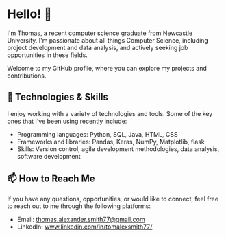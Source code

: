<!--
**tomalexsmith/tomalexsmith** is a ✨ _special_ ✨ repository because its `README.md` (this file) appears on your GitHub profile.

Here are some ideas to get you started:

- 🔭 I’m currently working on ...
- 🌱 I’m currently learning ...
- 👯 I’m looking to collaborate on ...
- 🤔 I’m looking for help with ...
- 💬 Ask me about ...
- 📫 How to reach me: ...
- 😄 Pronouns: ...
- ⚡ Fun fact: ...
-->

# Hello! 👋

I'm Thomas, a recent computer science graduate from Newcastle University. I'm passionate about all things Computer Science, including project development and  data analysis, and actively seeking job opportunities in these fields. 

Welcome to my GitHub profile, where you can explore my projects and contributions.

## 🌱 Technologies & Skills

I enjoy working with a variety of technologies and tools. Some of the key ones that I've been using recently include:

- Programming languages: Python, SQL, Java, HTML, CSS
- Frameworks and libraries: Pandas, Keras, NumPy, Matplotlib, flask
- Skills: Version control, agile development methodologies, data analysis, software development

## 📫 How to Reach Me

If you have any questions, opportunities, or would like to connect, feel free to reach out to me through the following platforms:

- Email: thomas.alexander.smith77@gmail.com
- LinkedIn: www.linkedin.com/in/tomalexsmith77/
